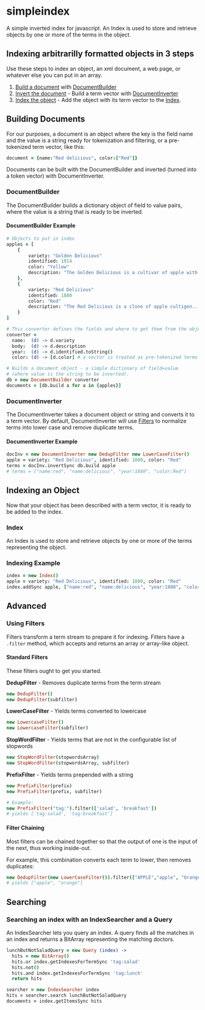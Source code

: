simpleindex
===========

A simple inverted index for javascript.  An Index is used to store and retrieve 
objects by one or more of the terms in the object.

## Indexing arbitrarilly formatted objects in 3 steps

Use these steps to index an object, an xml document, a web page, or whatever 
else you can put in an array.

1. [Build a document](#building-documents) with [DocumentBuilder](#documentbuilder)
2. [Invert the document](#documentinverter-example) - Build a term vector
   with [DocumentInverter](#documentinverter)
3. [Index the object](#indexing-an-object) - Add the object with its term vector
   to the [Index](#index).

## Building Documents

For our purposes, a document is an object where the key is the field name 
and the value is a string ready for tokenization and filtering, 
or a pre-tokenized term vector, like this:

```coffeescript
document = {name:"Red delicious", color:["Red"]}
```

Documents can be built with the DocumentBuilder and inverted (turned into 
a token vector) with DocumentInverter.

### DocumentBuilder

The DocumentBuilder builds a dictionary object of field to value pairs, 
where the value is a string that is ready to be inverted.

#### DocumentBuilder Example
```coffeescript
# Objects to put in index
apples = [
    {
        variety: "Golden Delicious"
        identified: 1914
        color: "Yellow"
        description: "The Golden Delicious is a cultivar of apple with a yellow color..."
    },
    {
        variety: "Red Delicious"
        identified: 1880
        color: "Red"
        description: "The Red Delicious is a clone of apple cultigen..."
    }
]

# This converter defines the fields and where to get them from the object.
converter =
  name:  (d) -> d.variety
  body:  (d) -> d.description
  year:  (d) -> d.identified.toString()
  color: (d) -> [d.color] # a vector is treated as pre-tokenized terms

# Builds a document object - a simple dictionary of field=value
# (where value is the string to be inverted).
db = new DocumentBuilder converter
documents = [db.build a for a in {apples}]
```

### DocumentInverter

The DocumentInverter takes a document object or string and converts it
to a term vector.  By default, DocumentInverter will use [Filters](#using-filters)
to normalize terms into lower case and remove duplicate terms.

#### DocumentInverter Example

```coffeescript
docInv = new DocumentInverter new DedupFilter new LowerCaseFilter()
apple = variety: "Red Delicious", identified: 1880, color: "Red"
terms = docInv.invertSync db.build apple
# terms = ["name:red", "name:delicious", "year:1880", "color:Red"]
```

## Indexing an Object

Now that your object has been described with a term vector, it is ready
to be added to the index.

### Index

An Index is used to store and retrieve objects by one or more of the terms
representing the object.

### Indexing Example

```coffeescript
index = new Index()
apple = variety: "Red Delicious", identified: 1880, color: "Red"
index.addSync apple, ["name:red", "name:delicious", "year:1880", "color:Red"]
```

## Advanced

### Using Filters

Filters transform a term stream to prepare it for indexing.   Filters have
a `.filter` method, which accepts and returns an array or array-like object.

#### Standard Filters

These filters ought to get you started.

**DedupFilter** - Removes duplicate terms from the term stream

```coffeescript
new DedupFilter()
new DedupFilter(subfilter)
```
 
**LowerCaseFilter** - Yields terms converted to lowercase

```coffeescript
new LowercaseFilter()
new LowercaseFilter(subfilter)
```
 
**StopWordFilter** - Yields terms that are not in the configurable list of stopwords

```coffeescript
new StopWordFilter(stopwordsArray)
new StopWordFilter(stopwordsArray, subfilter)
```
 
**PrefixFilter** - Yields terms prepended with a string

```coffeescript
new PrefixFilter(prefix)
new PrefixFilter(prefix, subfilter)

# Example:
new PrefixFilter("tag:").filter(['salad', 'breakfast'])
# yields ['tag:salad', 'tag:breakfast']
```
 
#### Filter Chaining

Most filters can be chained together so that the output of one is the input
of the next, thus working inside-out.

For example, this combination converts each term to lower, then removes duplicates:

```coffeescript
new DedupFilter(new LowerCaseFilter()).filter(["APPLE","apple", "Orange"])
# yields ["apple", "orange"]
```

## Searching

### Searching an index with an IndexSearcher and a Query

An IndexSearcher lets you query an index.  A query finds all the matches in an index 
and returns a BitArray representing the matching doctors.

```coffeescript
lunchButNotSaladQuery = new Query (index) ->
  hits = new BitArray()
  hits.or index.getIndexesForTermSync 'tag:salad'
  hits.not()
  hits.and index.getIndexesForTermSync 'tag:lunch'
  return hits

searcher = new IndexSearcher index
hits = searcher.search lunchButNotSaladQuery
documents = index.getItemsSync hits
```
